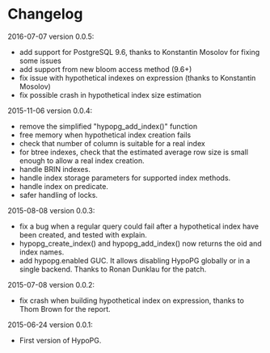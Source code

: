 Changelog
=========

2016-07-07 version 0.0.5:

  - add support for PostgreSQL 9.6, thanks to Konstantin Mosolov for fixing some
    issues
  - add support from new bloom access method (9.6+)
  - fix issue with hypothetical indexes on expression (thanks to Konstantin
    Mosolov)
  - fix possible crash in hypothetical index size estimation

2015-11-06 version 0.0.4:

  - remove the simplified "hypopg_add_index()" function
  - free memory when hypothetical index creation fails
  - check that number of column is suitable for a real index
  - for btree indexes, check that the estimated average row size is small
    enough to allow a real index creation.
  - handle BRIN indexes.
  - handle index storage parameters for supported index methods.
  - handle index on predicate.
  - safer handling of locks.

2015-08-08 version 0.0.3:

  - fix a bug when a regular query could fail after a hypothetical index have
  been created, and tested with explain.
  - hypopg_create_index() and hypopg_add_index() now returns the oid and index
  names.
  - add hypopg.enabled GUC. It allows disabling HypoPG globally or in a single
  backend. Thanks to Ronan Dunklau for the patch.

2015-07-08 version 0.0.2:

  - fix crash when building hypothetical index on expression, thanks to Thom
  Brown for the report.

2015-06-24 version 0.0.1:

  - First version of HypoPG.
